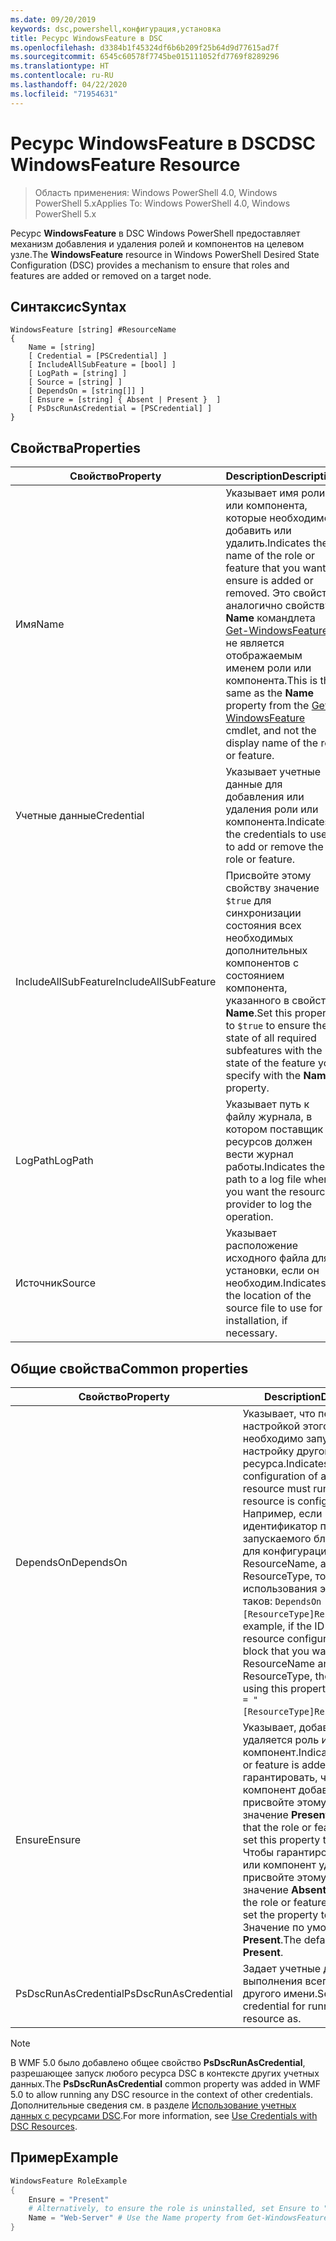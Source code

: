 ```yaml
---
ms.date: 09/20/2019
keywords: dsc,powershell,конфигурация,установка
title: Ресурс WindowsFeature в DSC
ms.openlocfilehash: d3384b1f45324df6b6b209f25b64d9d77615ad7f
ms.sourcegitcommit: 6545c60578f7745be015111052fd7769f8289296
ms.translationtype: HT
ms.contentlocale: ru-RU
ms.lasthandoff: 04/22/2020
ms.locfileid: "71954631"
---
```

# <a name="dsc-windowsfeature-resource"></a><span data-ttu-id="c9cc2-103">Ресурс WindowsFeature в DSC</span><span class="sxs-lookup"><span data-stu-id="c9cc2-103">DSC WindowsFeature Resource</span></span>

> <span data-ttu-id="c9cc2-104">Область применения: Windows PowerShell 4.0, Windows PowerShell 5.x</span><span class="sxs-lookup"><span data-stu-id="c9cc2-104">Applies To: Windows PowerShell 4.0, Windows PowerShell 5.x</span></span>

<span data-ttu-id="c9cc2-105">Ресурс **WindowsFeature** в DSC Windows PowerShell предоставляет механизм добавления и удаления ролей и компонентов на целевом узле.</span><span class="sxs-lookup"><span data-stu-id="c9cc2-105">The **WindowsFeature** resource in Windows PowerShell Desired State Configuration (DSC) provides a mechanism to ensure that roles and features are added or removed on a target node.</span></span>

## <a name="syntax"></a><span data-ttu-id="c9cc2-106">Синтаксис</span><span class="sxs-lookup"><span data-stu-id="c9cc2-106">Syntax</span></span>

```Syntax
WindowsFeature [string] #ResourceName
{
    Name = [string]
    [ Credential = [PSCredential] ]
    [ IncludeAllSubFeature = [bool] ]
    [ LogPath = [string] ]
    [ Source = [string] ]
    [ DependsOn = [string[]] ]
    [ Ensure = [string] { Absent | Present }  ]
    [ PsDscRunAsCredential = [PSCredential] ]
}
```

## <a name="properties"></a><span data-ttu-id="c9cc2-107">Свойства</span><span class="sxs-lookup"><span data-stu-id="c9cc2-107">Properties</span></span>

|<span data-ttu-id="c9cc2-108">Свойство</span><span class="sxs-lookup"><span data-stu-id="c9cc2-108">Property</span></span> |<span data-ttu-id="c9cc2-109">Description</span><span class="sxs-lookup"><span data-stu-id="c9cc2-109">Description</span></span> |
|---|---|
|<span data-ttu-id="c9cc2-110">Имя</span><span class="sxs-lookup"><span data-stu-id="c9cc2-110">Name</span></span> |<span data-ttu-id="c9cc2-111">Указывает имя роли или компонента, которые необходимо добавить или удалить.</span><span class="sxs-lookup"><span data-stu-id="c9cc2-111">Indicates the name of the role or feature that you want to ensure is added or removed.</span></span> <span data-ttu-id="c9cc2-112">Это свойство аналогично свойству **Name** командлета [Get-WindowsFeature](/powershell/module/servermanager/Get-WindowsFeature) и не является отображаемым именем роли или компонента.</span><span class="sxs-lookup"><span data-stu-id="c9cc2-112">This is the same as the **Name** property from the [Get-WindowsFeature](/powershell/module/servermanager/Get-WindowsFeature) cmdlet, and not the display name of the role or feature.</span></span> |
|<span data-ttu-id="c9cc2-113">Учетные данные</span><span class="sxs-lookup"><span data-stu-id="c9cc2-113">Credential</span></span> |<span data-ttu-id="c9cc2-114">Указывает учетные данные для добавления или удаления роли или компонента.</span><span class="sxs-lookup"><span data-stu-id="c9cc2-114">Indicates the credentials to use to add or remove the role or feature.</span></span> |
|<span data-ttu-id="c9cc2-115">IncludeAllSubFeature</span><span class="sxs-lookup"><span data-stu-id="c9cc2-115">IncludeAllSubFeature</span></span> |<span data-ttu-id="c9cc2-116">Присвойте этому свойству значение `$true` для синхронизации состояния всех необходимых дополнительных компонентов с состоянием компонента, указанного в свойстве **Name**.</span><span class="sxs-lookup"><span data-stu-id="c9cc2-116">Set this property to `$true` to ensure the state of all required subfeatures with the state of the feature you specify with the **Name** property.</span></span> |
|<span data-ttu-id="c9cc2-117">LogPath</span><span class="sxs-lookup"><span data-stu-id="c9cc2-117">LogPath</span></span> |<span data-ttu-id="c9cc2-118">Указывает путь к файлу журнала, в котором поставщик ресурсов должен вести журнал работы.</span><span class="sxs-lookup"><span data-stu-id="c9cc2-118">Indicates the path to a log file where you want the resource provider to log the operation.</span></span> |
|<span data-ttu-id="c9cc2-119">Источник</span><span class="sxs-lookup"><span data-stu-id="c9cc2-119">Source</span></span> |<span data-ttu-id="c9cc2-120">Указывает расположение исходного файла для установки, если он необходим.</span><span class="sxs-lookup"><span data-stu-id="c9cc2-120">Indicates the location of the source file to use for installation, if necessary.</span></span> |

## <a name="common-properties"></a><span data-ttu-id="c9cc2-121">Общие свойства</span><span class="sxs-lookup"><span data-stu-id="c9cc2-121">Common properties</span></span>

|<span data-ttu-id="c9cc2-122">Свойство</span><span class="sxs-lookup"><span data-stu-id="c9cc2-122">Property</span></span> |<span data-ttu-id="c9cc2-123">Description</span><span class="sxs-lookup"><span data-stu-id="c9cc2-123">Description</span></span> |
|---|---|
|<span data-ttu-id="c9cc2-124">DependsOn</span><span class="sxs-lookup"><span data-stu-id="c9cc2-124">DependsOn</span></span> |<span data-ttu-id="c9cc2-125">Указывает, что перед настройкой этого ресурса необходимо запустить настройку другого ресурса.</span><span class="sxs-lookup"><span data-stu-id="c9cc2-125">Indicates that the configuration of another resource must run before this resource is configured.</span></span> <span data-ttu-id="c9cc2-126">Например, если идентификатор первого запускаемого блока сценария для конфигурации ресурса — ResourceName, а его тип — ResourceType, то синтаксис использования этого свойства таков: `DependsOn = "[ResourceType]ResourceName"`.</span><span class="sxs-lookup"><span data-stu-id="c9cc2-126">For example, if the ID of the resource configuration script block that you want to run first is ResourceName and its type is ResourceType, the syntax for using this property is `DependsOn = "[ResourceType]ResourceName"`.</span></span> |
|<span data-ttu-id="c9cc2-127">Ensure</span><span class="sxs-lookup"><span data-stu-id="c9cc2-127">Ensure</span></span> |<span data-ttu-id="c9cc2-128">Указывает, добавляется или удаляется роль или компонент.</span><span class="sxs-lookup"><span data-stu-id="c9cc2-128">Indicates if the role or feature is added.</span></span> <span data-ttu-id="c9cc2-129">Чтобы гарантировать, что роль или компонент добавлены, присвойте этому свойству значение **Present**.</span><span class="sxs-lookup"><span data-stu-id="c9cc2-129">To ensure that the role or feature is added, set this property to **Present**.</span></span> <span data-ttu-id="c9cc2-130">Чтобы гарантировать, что роль или компонент удалены, присвойте этому свойству значение **Absent**.</span><span class="sxs-lookup"><span data-stu-id="c9cc2-130">To ensure that the role or feature is removed, set the property to **Absent**.</span></span> <span data-ttu-id="c9cc2-131">Значение по умолчанию — **Present**.</span><span class="sxs-lookup"><span data-stu-id="c9cc2-131">The default value is **Present**.</span></span> |
|<span data-ttu-id="c9cc2-132">PsDscRunAsCredential</span><span class="sxs-lookup"><span data-stu-id="c9cc2-132">PsDscRunAsCredential</span></span> |<span data-ttu-id="c9cc2-133">Задает учетные данные для выполнения всего ресурса от другого имени.</span><span class="sxs-lookup"><span data-stu-id="c9cc2-133">Sets the credential for running the entire resource as.</span></span> |

> [!NOTE]
> <span data-ttu-id="c9cc2-134">В WMF 5.0 было добавлено общее свойство **PsDscRunAsCredential**, разрешающее запуск любого ресурса DSC в контексте других учетных данных.</span><span class="sxs-lookup"><span data-stu-id="c9cc2-134">The **PsDscRunAsCredential** common property was added in WMF 5.0 to allow running any DSC resource in the context of other credentials.</span></span> <span data-ttu-id="c9cc2-135">Дополнительные сведения см. в разделе [Использование учетных данных с ресурсами DSC](../../../configurations/runasuser.md).</span><span class="sxs-lookup"><span data-stu-id="c9cc2-135">For more information, see [Use Credentials with DSC Resources](../../../configurations/runasuser.md).</span></span>

## <a name="example"></a><span data-ttu-id="c9cc2-136">Пример</span><span class="sxs-lookup"><span data-stu-id="c9cc2-136">Example</span></span>

```powershell
WindowsFeature RoleExample
{
    Ensure = "Present"
    # Alternatively, to ensure the role is uninstalled, set Ensure to "Absent"
    Name = "Web-Server" # Use the Name property from Get-WindowsFeature
}
```